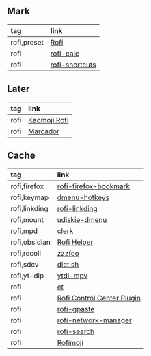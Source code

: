 ## Mark

|tag|link|
|:-|:-|
|rofi,preset|[Rofi](https://github.com/adi1090x/rofi)|
|rofi|[rofi-calc](https://github.com/svenstaro/rofi-calc)|
|rofi|[rofi-shortcuts](https://github.com/Zeioth/rofi-shortcuts)|

## Later

|tag|link|
|:-|:-|
|rofi|[Kaomoji Rofi](https://gitlab.com/ceda_ei/kaomoji-rofi)|
|rofi|[Marcador](https://github.com/joajfreitas/marcador)|

## Cache

|tag|link|
|:-|:-|
|rofi,firefox|[rofi-firefox-bookmark](https://github.com/MusicalArtist12/rofi-firefox-bookmark)|
|rofi,keymap|[dmenu-hotkeys](https://github.com/maledorak/dmenu-hotkeys)|
|rofi,linkding|[rofi-linkding](https://github.com/merdely/rofi-linkding)|
|rofi,mount|[udiskie-dmenu](https://github.com/fogine/udiskie-dmenu)|
|rofi,mpd|[clerk](https://github.com/carnager/clerk)|
|rofi,obsidian|[Rofi Helper](https://github.com/digitalsignalperson/obsidian-rofi-helper)|
|rofi,recoll|[zzzfoo](https://github.com/andersju/zzzfoo)|
|rofi,sdcv|[dict.sh](https://gist.github.com/Amooti73/9dac66ffee26f93baf211ab8c05949cd)|
|rofi,yt-dlp|[ytdl-mpv](https://github.com/andros21/ytdl-mpv)|
|rofi|[et](https://github.com/PlankCipher/et)|
|rofi|[Rofi Control Center Plugin](https://github.com/bertdida/rofi-control-center)|
|rofi|[rofi-gpaste](https://github.com/yusufaktepe/rofi-gpaste)|
|rofi|[rofi-network-manager](https://github.com/P3rf/rofi-network-manager)|
|rofi|[rofi-search](https://github.com/fogine/rofi-search)|
|rofi|[Rofimoji](https://github.com/fdw/rofimoji)|